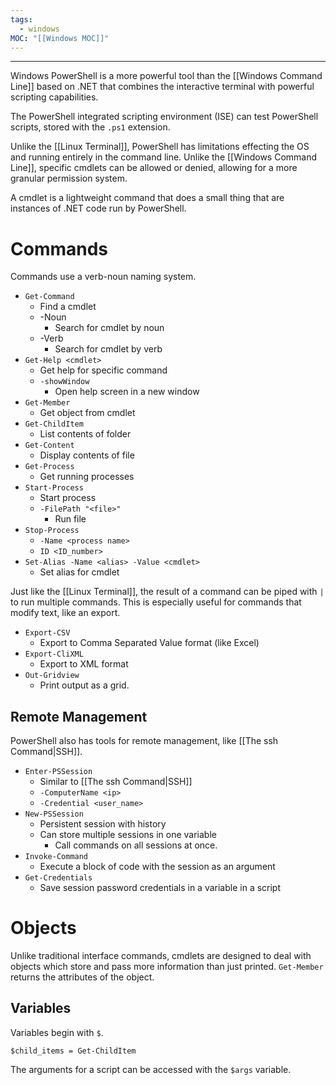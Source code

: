 ```yaml
---
tags:
  - windows
MOC: "[[Windows MOC]]"
---
```

-- --

Windows PowerShell is a more powerful tool than the [[Windows Command Line]] based on .NET that combines the interactive terminal with powerful scripting capabilities. 

The PowerShell integrated scripting environment (ISE) can test PowerShell scripts, stored with the `.ps1` extension.

Unlike the [[Linux Terminal]], PowerShell has limitations effecting the OS and running entirely in the command line. Unlike the [[Windows Command Line]], specific cmdlets can be allowed or denied, allowing for a more granular permission system.

A cmdlet is a lightweight command that does a small thing that are instances of .NET code run by PowerShell.  

# Commands

Commands use a verb-noun naming system.

- `Get-Command`
	- Find a cmdlet
	- -Noun
		- Search for cmdlet by noun
	- -Verb 
		- Search for cmdlet by verb
- `Get-Help <cmdlet>` 
	- Get help for specific command
	- `-showWindow`
		- Open help screen in a new window
- `Get-Member`
	- Get object from cmdlet
- `Get-ChildItem`
	- List contents of folder
- `Get-Content`
	- Display contents of file
- `Get-Process`
	- Get running processes
- `Start-Process`
	- Start process
	- `-FilePath "<file>"`
		- Run file
- `Stop-Process`
	- `-Name <process name>`
	- `ID <ID_number>`
- `Set-Alias -Name <alias> -Value <cmdlet>`
	- Set alias for cmdlet

Just like the [[Linux Terminal]], the result of a command can be piped with `|` to run multiple commands. This is especially useful for commands that modify text, like an export.

- `Export-CSV`
	- Export to Comma Separated Value format (like Excel)
- `Export-CliXML`
	- Export to XML format
- `Out-Gridview`
	- Print output as a grid.

## Remote Management

PowerShell also has tools for remote management, like [[The ssh Command|SSH]]. 

- `Enter-PSSession`
	- Similar to [[The ssh Command|SSH]]
	- `-ComputerName <ip>`
	- `-Credential <user_name>`
- `New-PSSession`
	- Persistent session with history
	- Can store multiple sessions in one variable
		- Call commands on all sessions at once.
- `Invoke-Command`
	- Execute a block of code with the session as an argument
- `Get-Credentials`
	- Save session password credentials in a variable in a script
# Objects

Unlike traditional interface commands, cmdlets are designed to deal with objects which store and pass more information than just printed. `Get-Member` returns the attributes of the object.

## Variables

Variables begin with `$`.

`$child_items = Get-ChildItem`

The arguments for a script can be accessed with the `$args` variable.